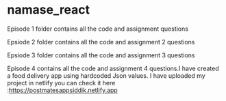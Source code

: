 # namase_react

Episode 1 folder contains all the code and assignment questions

Epsiode 2 folder contains all the code and assignment 2 questions

Epsiode 3 folder contains all the code and assignment 3 questions

Episode 4 contains all the code and assignment 4 questions.I have created a food delivery app using  hardcoded Json values.
I have uploaded my project in netlify
you can check it here :https://postmatesappsiddik.netlify.app
